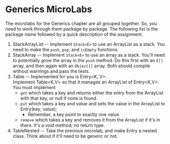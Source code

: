 # Generics MicroLabs
The microlabs for the Generics chapter are all grouped together.  So, you need to work through them package by package.
The following list is the package name followed by a quick description of the assignment.
1. StackArrayList -- Implement `Stack<E>` to use an ArrayList as a stack.  You need to make the `push`, `pop`, and
`isEmpty` functions.
2. StackArray -- Implement `Stack<E>` to use an array as a stack.  You'll need to potentially grow the array in the 
`push` method.  Do this first with an `E[]` array, and then again with an `Object[]` array.  Both should compile
without warnings and pass the tests.
3. Table -- Implemented for you is Entry<K, V>.  
Implement Table<K,V> so that it manages an ArrayList of Entry<K,V>.  You must implement
    * `get` which takes a key and returns either the entry from the ArrayList with that key, or null if none is found.
    * `put` which takes a key and value and sets the value in the ArrayList to Entry(key, value);
        * Remember, a key point to exactly one value
    * `remove` which takes a key and removes it from the ArrayList if it's in there.  It's a void method; no return type.
4. TableNested -- Take the previous microlab, and make Entry a nested class.  Think about if it'll need to be generic
or not.